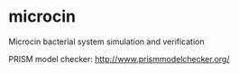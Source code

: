 microcin
========

Microcin bacterial system simulation and verification 

PRISM model checker: http://www.prismmodelchecker.org/

